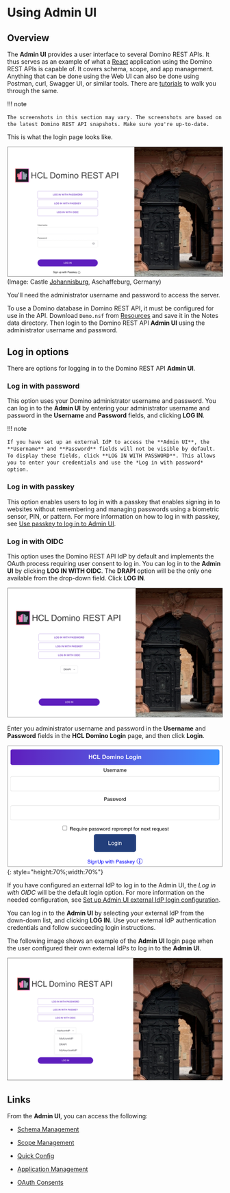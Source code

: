 # Using Admin UI

## Overview

The **Admin UI** provides a user interface to several Domino REST APIs. It thus serves as an example of what a [React](https://reactjs.org/) application using the Domino REST APIs is capable of. It covers schema, scope, and app management. Anything that can be done using the Web UI can also be done using Postman, curl, Swagger UI, or similar tools. There are [tutorials](../../tutorial/index.md) to walk you through the same.

<!-- prettier-ignore -->
!!! note

    The screenshots in this section may vary. The screenshots are based on the latest Domino REST API snapshots. Make sure you're up-to-date.

This is what the login page looks like.

![Domino REST API](../../assets/images/AdminLogin.png)
(Image: Castle [Johannisburg](https://en.wikipedia.org/wiki/Schloss_Johannisburg), Aschaffeburg, Germany)

You'll need the administrator username and password to access the server.

To use a Domino database in Domino REST API, it must be configured for use in the API. Download `Demo.nsf` from [Resources](../../references/downloads.md) and save it in the Notes data directory. Then login to the Domino REST API **Admin UI** using the administrator username and password.

## Log in options

There are options for logging in to the Domino REST API **Admin UI**.

### Log in with password

This option uses your Domino administrator username and password. You can log in to the **Admin UI** by entering your administrator username and password in the **Username** and **Password** fields, and clicking **LOG IN**.

!!! note

    If you have set up an external IdP to access the **Admin UI**, the **Username** and **Password** fields will not be visible by default. To display these fields, click **LOG IN WITH PASSWORD**. This allows you to enter your credentials and use the *Log in with password* option.

### Log in with passkey

This option enables users to log in with a passkey that enables signing in to websites without remembering and managing passwords using a biometric sensor, PIN, or pattern. For more information on how to log in with passkey, see [Use passkey to log in to Admin UI](../../howto/install/passkey.md).

### Log in with OIDC

This option uses the Domino REST API IdP by default and implements the OAuth process requiring user consent to log in. You can log in to the **Admin UI** by clicking **LOG IN WITH OIDC**. The **DRAPI** option will be the only one available from the drop-down field. Click **LOG IN**.

![HCL Domino Login](../../assets/images/AdminLogin3.png)

Enter you administrator username and password in the **Username** and **Password** fields in the **HCL Domino Login** page, and then click **Login**.  

![HCL Domino Login](../../assets/images/AdminLogin2.png){: style="height:70%;width:70%"}

If you have configured an external IdP to log in to the Admin UI, the *Log in with OIDC* will be the default login option. For more information on the needed configuration, see [Set up Admin UI external IdP login configuration](../../howto/IdP/adminuiidp.md).

You can log in to the **Admin UI** by selecting your external IdP from the down-down list, and clicking **LOG IN**. Use your external IdP authentication credentials and follow succeeding login instructions.

<!--If you have configured an external IdP to log in to the **Admin UI** and is only available after performing some configurations. For more information on the needed configurations, see [Set up Admin UI external IdP login configuration](../../howto/IdP/adminuiidp.md).

Once configured, a **LOG IN WITH {configured IdP name}** button is available on the **Admin UI** login page. You can log in to the **Admin UI** by clicking **LOG IN WITH {configured IdP name}**, using your IdP authentication credentials to log in, and following succeeding login instructions.-->

The following image shows an example of the **Admin UI** login page when the user configured their own external IdPs to log in to the **Admin UI**.

![HCL Domino Login](../../assets/images/AdminUiLoginExternalIdP.png)

## Links

From the **Admin UI**, you can access the following:

- [Schema Management](schemaui.md)

- [Scope Management](scopeui.md)

- [Quick Config](quickconfigui.md)

- [Application Management](appui.md)

- [OAuth Consents](oauthconsentui.md)

<!--## Database Management - REST API

Select **Database Management - REST API** from the home page.-->